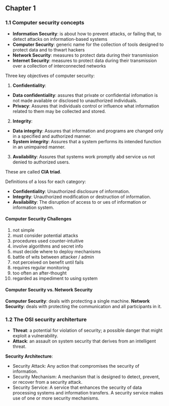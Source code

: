 ## Chapter 1

### 1.1 Computer security concepts

* **Information Security**: is about how to prevent attacks, or failing that, to detect attacks on information-based systems
* **Computer Security**: generic name for the collection of tools designed to protect data and to thwart hackers
* **Network Security**: measures to protect data during their transmission
* **Internet Security**: measures to protect data during their transmission over a collection of interconnected networks

Three key objectives of computer security:

1. **Confidentiality**:
  * **Data confidentiality**: assures that private or confidential infomation is not made available or disclosed to unauthorized individuals.
  * **Privacy**: Assures that individuals control or influence what information related to them may be collected and stored.
2. **Integrity**:
  * **Data integrity**: Assures that information and programs are changed only in a specified and authorized manner.
  * **System integrity**: Assures that a system performs its intended function in an unimpaired manner.
3. **Availability**: Assures that systems work promptly abd service us not denied to authorized users.

These are called **CIA triad**.

Definitions of a loss for each category:

* **Confidentiality**: Unauthorized disclosure of information.
* **Integrity**: Unauthorized modification or destruction of information.
* **Availability**: The disruption of access to or ues of information or information system.

#### Computer Security Challenges

1. not simple
2. must consider potential attacks
3. procedures used counter-intuitive
4. involve algorithms and secret info
5. must decide where to deploy mechanisms
6. battle of wits between attacker / admin
7. not perceived on benefit until fails
8. requires regular monitoring
9. too often an after-thought
10. regarded as impediment to using system

#### Computer Security vs. Network Security

**Computer Security**: deals with protecting a single machine.
**Network Security**: deals with protecting the communication and all participants in it.

### 1.2 The OSI security architerture

* **Threat**: a potential for violation of security; a possible danger that might exploit a vulnerability.
* **Attack**: an assault on system security that derives from an intelligent threat.

**Security Architecture**:
* Security Attack: Any action that compromises the security of information.
* Security Mechanism: A mechanism that is designed to detect, prevent, or recover from a security attack.
* Security Service: A service that enhances the security of data processing systems and information transfers. A security service makes use of one or more security mechanisms.

